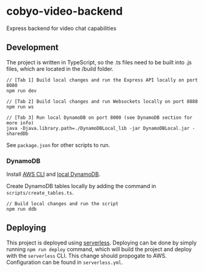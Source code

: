 # cobyo-video-backend
Express backend for video chat capabilities

## Development
The project is written in TypeScript, so the .ts files need to be built into .js files, which are located in the /build folder.
```
// [Tab 1] Build local changes and run the Express API locally on port 8080
npm run dev

// [Tab 2] Build local changes and run Websockets locally on port 8888
npm run ws

// [Tab 3] Run local DynamoDB on port 8000 (see DynamoDB section for more info)
java -Djava.library.path=./DynamoDBLocal_lib -jar DynamoDBLocal.jar -sharedDb
```

See `package.json` for other scripts to run.

### DynamoDB
Install [AWS CLI](https://docs.aws.amazon.com/amazondynamodb/latest/developerguide/Tools.CLI.html) and [local DynamoDB](https://docs.aws.amazon.com/amazondynamodb/latest/developerguide/DynamoDBLocal.DownloadingAndRunning.html).

Create DynamoDB tables locally by adding the command in `scripts/create_tables.ts`.
```
// Build local changes and run the script
npm run ddb
```

## Deploying
This project is deployed using [serverless](https://dashboard.serverless.com/tenants/alexchou94/applications/). Deploying can be done by simply running `npm run deploy` command, which will build the project and deploy with the `serverless` CLI. This change should propogate to AWS. Configuration can be found in `serverless.yml`.
